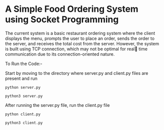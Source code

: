 <h1> A Simple Food Ordering System using Socket Programming </h1>

<p>
The current system is a basic restaurant ordering system where the client
displays the menu, prompts the user to place an order, sends the order to
the server, and receives the total cost from the server. However, the
system is built using TCP connection, which may not be optimal for real
time communication due to its connection-oriented nature.
<p>


To Run the Code:- 

Start by moving to the directory where server.py and client.py files are present and run

``` 
python server.py 
``` 

``` 
python3 server.py 
```

After running the server.py file, run the client.py file 

``` 
python client.py 
``` 
``` 
python3 client.py 
```

